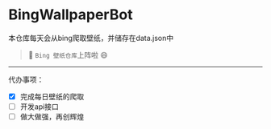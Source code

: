 # BingWallpaperBot

本仓库每天会从bing爬取壁纸，并储存在data.json中

> 🔨 `Bing 壁纸仓库`上阵啦 😄

----

代办事项：

- [x] 完成每日壁纸的爬取
- [ ] 开发api接口
- [ ] 做大做强，再创辉煌